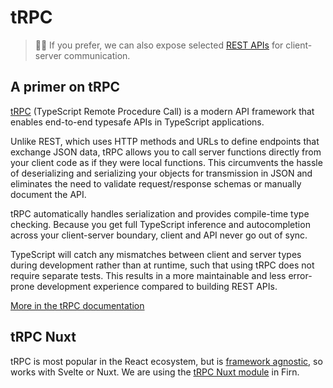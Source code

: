# tRPC

> 😮‍💨 If you prefer, we can also expose selected [REST APIs](./api.md) for client-server communication.

## A primer on tRPC

[tRPC](https://trpc.io) (TypeScript Remote Procedure Call) is a modern API framework that enables end-to-end typesafe APIs in TypeScript applications.

Unlike REST, which uses HTTP methods and URLs to define endpoints that exchange JSON data, tRPC allows you to call server functions directly from your client code as if they were local functions. This circumvents the hassle of deserializing and serializing your objects for transmission in JSON and eliminates the need to validate request/response schemas or manually document the API.

tRPC automatically handles serialization and provides compile-time type checking. Because you get full TypeScript inference and autocompletion across your client-server boundary, client and API never go out of sync.

TypeScript will catch any mismatches between client and server types during development rather than at runtime, such that using tRPC does not require separate tests. This results in a more maintainable and less error-prone development experience compared to building REST APIs.

[More in the tRPC documentation](https://trpc.io/docs#an-alternative-to-traditional-rest-or-graphql)

## tRPC Nuxt

tRPC is most popular in the React ecosystem, but is [framework agnostic](https://trpc.io/docs/community/awesome-trpc#frontend-frameworks), so works with Svelte or Nuxt. We are using the [tRPC Nuxt module](https://github.com/wobsoriano/trpc-nuxt) in Firn.